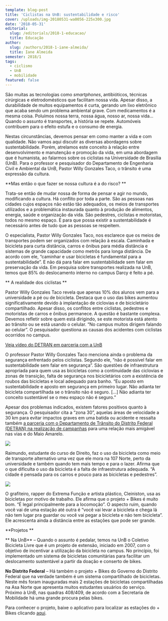 ```yaml
---
template: blog-post
title: 'Ciclistas na UnB: sustentabilidade e risco'
cover: /uploads/img-20180531-wa0056-225x300.jpg
date: '2018-05-31'
editorial:
  slug: /editorials/2018-1-educacao/
  title: Educação
author:
  slug: /authors/2018-1-iane-almeida/
  title: Iane Almeida
semester: 2018/1
tags:
  - ciclismo
  - UnB
  - mobilidade
featured: false
---
```



São muitas as tecnologias como _smartphones_, antibióticos, técnicas cirúrgicas e eletrodomésticos que facilitam nossa vida. Apesar disso, a durabilidade de muitos equipamentos é curta, gerando um lixo eletrônico que acaba sendo um problema ambiental grave. Com medicamentos é a mesma coisa. Poluímos nossa terra, nossa água, nosso ar, nossa vida… Quando o assunto é transportes, a história se repete. Automóveis contribuem para o efeito estufa e o consumo de energia.



Nestas circunstâncias, devemos pensar em como manter a vida e com qualidade. Não vamos aqui discutir as diversas abordagens sobre sustentabilidade. Porém, atrelamos este conceito à relação entre desenvolvimento e manutenção e promoção da vida, em uma abordagem que é humanista, ao falarmos sobre os ciclistas na Universidade de Brasília (UnB). Para o professor e pesquisador do Departamento de Engenharia Civil e Ambiental da UnB, Pastor Willy Gonzales Taco, o trânsito é uma expressão da cultura.

 

**Mas então o que fazer se nossa cultura é a do risco?**

Trata-se então de mudar nossa de forma de pensar e agir no mundo, modificando a cultura. Há conflito por toda a parte. São as pessoas nas cidades cujos espaços não estão tão adequados, os meios de transportes utilizados e a problemática instaurada quanto à produção de alimentos, energia, saúde e organização da vida. São pedestres, ciclistas e motoristas, todos no mesmo espaço. E para que possa existir a sustentabilidade é necessário antes de tudo que as pessoas se respeitem.



O especialista, Pastor Willy Gonzales Taco, nos esclarece que os meios de transportes podem ser organizados com relação à escala. Caminhada e bicicleta para curta distância, carros e ônibus para média distância e sistemas de grande capacidade como metrôs para longa distância. De acordo com ele, “caminhar e usar bicicletas é fundamental para a sustentabilidade”. E não dá para falar em sustentabilidade sem falar em preservação da vida. Em pesquisa sobre transportes realizada na UnB, temos que 85% do deslocamento interno no campus Darcy é feito a pé.



** A realidade dos ciclistas**

Pastor Willy Gonzales Taco revela que apenas 10% dos alunos vem para a universidade a pé ou de bicicleta. Destaca que o uso das bikes aumentou significativamente devido à implantação de ciclovias e de bicicletário compartilhado. Apesar disso, os conflitos entre ciclistas, pedestres e motoristas de carros e ônibus permanece. A questão é bastante complexa. Devemos refletir sobre quem está dirigindo, se este motorista está atento ao trânsito ou se está usando o celular. “No campus muitos dirigem falando ao celular”. O pesquisador questiona as causas dos acidentes com ciclistas ocorridos no campus.



[Veja vídeo do DETRAN em parceria com a UnB ](https://www.facebook.com/oficialUnB/videos/vb.187578724620204/1827417000636360/?type=2&theater)



O professor Pastor Willy Gonzales Taco menciona ainda o problema da segurança enfrentado pelos ciclistas. Segundo ele, “não é possível falar em sustentabilidade sem falar em segurança”. São questões de infraestrutura apropriada para quem usa as bicicletas como a continuidade das ciclovias e zonas de transição, falta de segurança nos bicicletários com a existência de roubos das bicicletas e local adequado para banho. “Eu aposto em sustentabilidade e aposto em segurança em primeiro lugar. Não adianta ter bicicleta compartilhada se o trânsito não é seguro. \[…] Não adianta ter conceito sustentável se o meu espaço não é seguro.”



Apesar dos problemas indicados, existem fatores positivos quanto à segurança. O pesquisador cita a “zona 30”, aquelas áreas de velocidade a 30 km para evitar impactos graves em uma batida ou acidente e ressalta também [a parceria com o Departamento de Trânsito do Distrito Federal (DETRAN) na realização de campanhas](https://www.maioamarelo.com/o-movimento/) para uma relação mais amigável nas vias e do Maio Amarelo.

![](/uploads/img-20180531-wa0055.jpg)

Raimundo, estudante do curso de Direito, faz o uso da bicicleta como meio de transporte alternativo uma vez que ele mora na 107 Norte, perto da universidade e também quando tem mais tempo e para o lazer. Afirma que o que dificulta o uso da bicicleta é a falta de infraestrutura adequada. “A cidade é pensada para os carros e pouco para as bicicletas e pedestres”.



![](/uploads/img-20180531-wa0057.jpg)

O grafiteiro, rapper do Extrema Função e artista plástico, Cleiniston, usa as bicicletas por motivo de trabalho. Ele afirma que o projeto + Bikes é muito bom. “É legal principalmente para a locomoção”. O aspecto ruim, quando você vai de uma estação até outra é “você vai levar a bicicleta e chega lá não tem lugar pra guardar ou você vai pegar a bicicleta e não tem bicicleta”. Ele acrescenta ainda a distância entre as estações que pode ser grande.



 

**Projetos**

**Na UnB** – Quando o assunto é pedalar, temos na UnB o Coletivo Bicicleta Livre que é um projeto de extensão, iniciado em 2007, com o objetivo de incentivar a utilização da bicicleta no campus. No princípio, foi implementado um sistema de bicicletas comunitárias para facilitar um deslocamento sustentável a partir da doação e conserto de bikes.

**No Distrito Federal** – Há também o projeto + Bikes do Governo do Distrito Federal que na verdade também é um sistema compartilhado de bicicletas. Neste mês foram inauguradas mais 2 estações de bicicletas compartilhadas na Asa Norte que apresenta muitos estudantes usuários do serviço. Próximo à UnB, nas quadras 408/409, de acordo com a Secretaria de Mobilidade há uma grande procura pelas bikes.



Para conhecer o projeto, baixe o aplicativo para localizar as estações do + Bikes clicando [aqui](http://www.maisbikecompartilhada.com.br/home.aspx).
